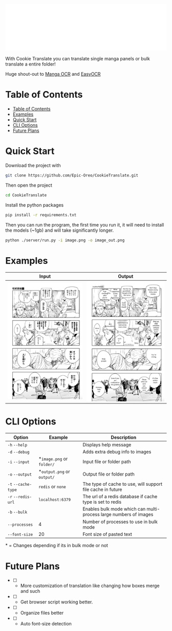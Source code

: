 <p align="center">
  <picture>
    <source media="(prefers-color-scheme: dark)" srcset="https://raw.githubusercontent.com/Epic-Oreo/CookieTranslate/refs/heads/main/docs/cookieTranslateBanner.png">
    <source media="(prefers-color-scheme: light)" srcset="https://raw.githubusercontent.com/Epic-Oreo/CookieTranslate/refs/heads/main/docs/cookieTranslateBannerLight.png">
    <img alt="Shows a black logo in light color mode and a white one in dark color mode." src="https://raw.githubusercontent.com/Epic-Oreo/CookieTranslate/refs/heads/main/docs/cookieTranslateBanner.png">
  </picture>
</p>

With Cookie Translate you can translate single manga panels or bulk translate a entire folder!


Huge shout-out to [Manga OCR](https://github.com/kha-white/manga-ocr) 
and [EasyOCR](https://github.com/JaidedAI/EasyOCR)


# Table of Contents
* [Table of Contents](#table-of-contents)
* [Examples](#examples)
* [Quick Start](#quick-start)
* [CLI Options](#cli-options)
* [Future Plans](#future)


# Quick Start
Download the project with

```sh
git clone https://github.com/Epic-Oreo/CookieTranslate.git
```

Then open the project

```sh
cd CookieTranslate
```

Install the python packages

```sh
pip install -r requirements.txt
```


Then you can run the program, the first time you run it, it will need to install the models (~1gb) and will take significantly longer.
```sh
python ./server/run.py -i image.png -o image_out.png
```

# Examples

Input             |  Output
|-------------------------|-------------------------|
![](https://raw.githubusercontent.com/Epic-Oreo/CookieTranslate/refs/heads/main/docs/exampleInput.png)  |  ![](https://raw.githubusercontent.com/Epic-Oreo/CookieTranslate/refs/heads/main/docs/exampleOutput.png)



# CLI Options


| Option              | Example                    | Description                                                 |
|---------------------|----------------------------|------------|
| `-h` `--help`       |                            | Displays help message                                       |
| `-d` `--debug`     |                            | Adds extra debug info to images                             |
| `-i` `--input`      | *`image.png` or `folder/`  | Input file or folder path                                   |
| `-o` `--output`     | *`output.png` or `output/` | Output file or folder path                                  |
| `-t` `--cache-type` | `redis` or `none`          | The type of cache to use, will support file cache in future |
| `-r` `--redis-url` | `localhost:6379` | The url of a redis database if cache type is set to redis |
|`-b` `--bulk`|| Enables bulk mode which can multi-process large numbers of images |
|`--processes`| 4 | Number of processes to use in bulk mode |
|`--font-size`| 20 | Font size of pasted text |


\* = Changes depending if its in bulk mode or not


# Future Plans

- [ ] - More customization of translation like changing how boxes merge and such
- [ ] - Get browser script working better.
- [ ] - Organize files better
- [ ] - Auto font-size detection